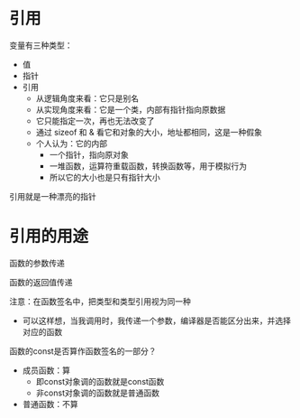 # 引用

变量有三种类型：
- 值
- 指针
- 引用
	- 从逻辑角度来看：它只是别名
	- 从实现角度来看：它是一个类，内部有指针指向原数据
	- 它只能指定一次，再也无法改变了
	- 通过 sizeof 和 & 看它和对象的大小，地址都相同，这是一种假象
	- 个人认为：它的内部
		- 一个指针，指向原对象
		- 一堆函数，运算符重载函数，转换函数等，用于模拟行为
		- 所以它的大小也是只有指针大小

引用就是一种漂亮的指针

# 引用的用途

函数的参数传递

函数的返回值传递

注意：在函数签名中，把类型和类型引用视为同一种
- 可以这样想，当我调用时，我传递一个参数，编译器是否能区分出来，并选择对应的函数


函数的const是否算作函数签名的一部分？
- 成员函数：算
	- 即const对象调的函数就是const函数
	- 非const对象调的函数就是普通函数
- 普通函数：不算